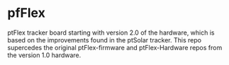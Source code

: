 # pfFlex
ptFlex tracker board starting with version 2.0 of the hardware, which is based on the improvements found in the ptSolar tracker. This repo supercedes the original ptFlex-firmware and ptFlex-Hardware repos from the version 1.0 hardware.
